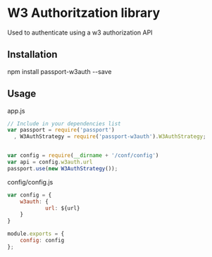 W3 Authoritzation library
=========================

Used to authenticate using a w3 authorization API

## Installation

   npm install passport-w3auth --save

## Usage


   app.js
   ```javascript 
   // Include in your dependencies list
   var passport = require('passport')
     , W3AuthStrategy = require('passport-w3auth').W3AuthStrategy;


   var config = require(__dirname + '/conf/config')
   var api = config.w3auth.url
   passport.use(new W3AuthStrategy());
   ```


   config/config.js
   ```javascript
   var config = {
       w3auth: {
       	       url: ${url}
       }
   }

   module.exports = {
       config: config
   };
   ```